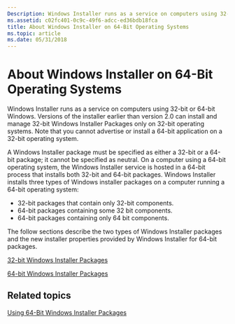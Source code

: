 ```yaml
---
Description: Windows Installer runs as a service on computers using 32-bit or 64-bit Windows.
ms.assetid: c02fc401-0c9c-49f6-adcc-ed36bdb18fca
title: About Windows Installer on 64-Bit Operating Systems
ms.topic: article
ms.date: 05/31/2018
---
```


# About Windows Installer on 64-Bit Operating Systems

Windows Installer runs as a service on computers using 32-bit or 64-bit Windows. Versions of the installer earlier than version 2.0 can install and manage 32-bit Windows Installer Packages only on 32-bit operating systems. Note that you cannot advertise or install a 64-bit application on a 32-bit operating system.

A Windows Installer package must be specified as either a 32-bit or a 64-bit package; it cannot be specified as neutral. On a computer using a 64-bit operating system, the Windows Installer service is hosted in a 64-bit process that installs both 32-bit and 64-bit packages. Windows Installer installs three types of Windows installer packages on a computer running a 64-bit operating system:

-   32-bit packages that contain only 32-bit components.
-   64-bit packages containing some 32 bit components.
-   64-bit packages containing only 64 bit components.

The follow sections describe the two types of Windows Installer packages and the new installer properties provided by Windows Installer for 64-bit packages.

[32-bit Windows Installer Packages](32-bit-windows-installer-packages.md)

[64-bit Windows Installer Packages](64-bit-windows-installer-packages.md)

## Related topics

<dl> <dt>

[Using 64-Bit Windows Installer Packages](using-64-bit-windows-installer-packages.md)
</dt> </dl>

 

 



